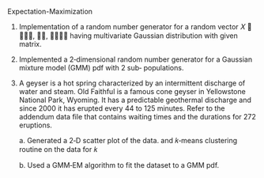  Expectation-Maximization
 
1. Implementation of  a random number generator for a random vector 𝑋 􏰆 􏰀𝑋􏰅, 𝑋􏰓, 𝑋􏰔􏰂􏰫 having multivariate Gaussian
distribution with given matrix.

2. Implemented a 2‐dimensional random number generator for a Gaussian mixture model (GMM) pdf with 2 sub‐ populations.

3. A geyser is a hot spring characterized by an intermittent discharge of water and steam. Old Faithful is a famous cone geyser in Yellowstone National Park, Wyoming. It has a predictable geothermal discharge and since 2000 it has erupted every 44 to 125 minutes. Refer to the addendum data file that contains waiting times and the durations for 272 eruptions.
      
      a. Generated a 2‐D scatter plot of the data. 
          and 𝑘‐means clustering routine on the data for 𝑘 
      
      b. Used a GMM‐EM algorithm to fit the dataset to a GMM pdf. 
